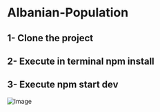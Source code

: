 # Albanian-Population

## 1- Clone the project 
## 2- Execute in terminal npm install
## 3- Execute npm start dev



![Image](https://github.com/Davidi24/Albanian-Population/assets/101630664/4f001874-0806-4cd2-9e40-42182e3a8507)
